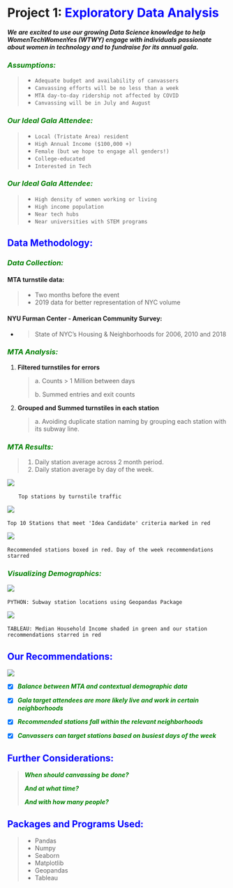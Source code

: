 # Project 1: <span style='color:blue'> Exploratory Data Analysis</span> 

***We are excited to use our growing Data Science knowledge to help WomenTechWomenYes (WTWY) engage  with individuals passionate about women in technology and to fundraise for its annual gala.***

### *<span style='color:green'>**Assumptions**:</span>*

>  * `Adequate budget and availability of canvassers`
>  * `Canvassing efforts will be no less than a week`
>  * `MTA day-to-day ridership not affected by COVID`
>  * `Canvassing will be in July and August`

### *<span style='color:green'>**Our Ideal Gala Attendee:**</span>*

> * `Local (Tristate Area) resident`
> * `High Annual Income ($100,000 +)`
> * `Female (but we hope to engage all genders!)`
> * `College-educated`
> * `Interested in Tech`

### <span style='color:green'>***Our Ideal Gala Attendee:*** </span>

> * `High density of women working or living`
> * `High income population`
> * `Near tech hubs`
> * `Near universities with STEM programs`



## <span style='color:blue'>Data Methodology: </span>

### *<span style='color:green'>**Data Collection:**</span>*

#### MTA turnstile data:

> * Two months before the event
> * 2019 data for better representation of NYC volume

#### NYU Furman Center - American Community Survey:

* > State of NYC’s Housing & Neighborhoods for 2006, 2010 and 2018

### *<span style='color:green'>**MTA Analysis:**</span>*

1. **Filtered turnstiles for errors**

   > a. Counts > 1 Million between days
   >
   > b. Summed entries and exit counts

2. **Grouped and Summed turnstiles in each station**

   > a. Avoiding duplicate station naming by grouping each station with its subway line.

   

### *<span style='color:green'>**MTA Results:**</span>*

> 1. Daily station average across 2 month period.
> 2. Daily station average by day of the week.

<img src="https://raw.githubusercontent.com/meehirpathare/project-1/master/image%20files/Top%2020%20Stations-%20pretty.png">

​															`	Top stations by turnstile traffic`

<img src="https://raw.githubusercontent.com/meehirpathare/project-1/master/image%20files/Top%2010%20out%20of%2020%20Stations-%20highres.png">

​				`Top 10 Stations that meet 'Idea Candidate' criteria marked in red `


<img src="https://raw.githubusercontent.com/meehirpathare/project-1/master/image%20files/heat%20map%20day%20of%20week.png">

​					`Recommended stations boxed in red. Day of the week recommendations starred `

### *<span style='color:green'>**Visualizing Demographics:**</span>*

<img src="https://github.com/meehirpathare/project-1/blob/master/image%20files/subway%20stations%20and%20zip%20geopandas.png">

​		`PYTHON: Subway station locations using Geopandas Package  ` 

<img src="https://github.com/meehirpathare/project-1/blob/master/image%20files/recommended%20stations%20tableau%20pic.png">

​		`TABLEAU: Median Household Income shaded in green and our station recommendations starred in red  ` 



## <span style='color:blue'>Our Recommendations: </span>
<img src="https://raw.githubusercontent.com/meehirpathare/project-1/master/image%20files/end%20recommendations.png">

- [x] <span style='color:green'>***Balance between MTA and contextual demographic data***</span>
- [x] <span style='color:green'>***Gala target attendees are more likely live and work in certain neighborhoods***</span>
- [x] <span style='color:green'>***Recommended stations fall within the relevant neighborhoods***</span>
- [x] <span style='color:green'>***Canvassers can target stations based on busiest days of the week***</span>



## <span style='color:blue'>Further Considerations: </span>

> ***<span style='color:green'>When should canvassing be done? </span>***
>
> ***<span style='color:green'>And at what time? </span>***
>
> ***<span style='color:green'>And with how many people? </span>***


## <span style='color:blue'>Packages and Programs Used: </span>  
> * Pandas
> * Numpy
> * Seaborn
> * Matplotlib
> * Geopandas
> * Tableau
